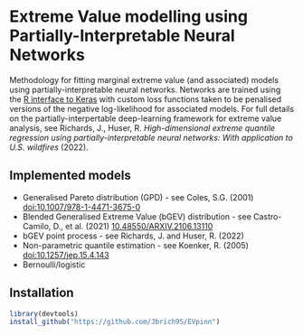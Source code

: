 #  Extreme Value modelling using Partially-Interpretable Neural Networks
Methodology for fitting marginal extreme value (and associated) models using partially-interpretable neural networks. Networks are trained using the [R interface to Keras](https://cloud.r-project.org/web/packages/keras/index.html) with custom loss functions taken to be penalised versions of the negative log-likelihood for associated models. For full details on the partially-interpertable deep-learning framework for extreme value analysis, see  Richards, J., Huser, R. <i>High-dimensional extreme quantile regression using partially-interpretable neural networks: With application to U.S. wildfires</i> (2022).

## Implemented models
* Generalised Pareto distribution (GPD) - see Coles, S.G. (2001) [doi:10.1007/978-1-4471-3675-0](https://doi.org/10.1007%2F978-1-4471-3675-0)
* Blended Generalised Extreme Value (bGEV) distribution - see Castro-Camilo, D., et al. (2021) [10.48550/ARXIV.2106.13110](https://doi.org/10.48550/arXiv.2106.13110)
* bGEV point process - see Richards, J. and Huser, R. (2022)
* Non-parametric quantile estimation - see Koenker, R. (2005) [doi:10.1257/jep.15.4.143](https://doi.org/10.1257/jep.15.4.143)
* Bernoulli/logistic
## Installation

```r
library(devtools)
install_github("https://github.com/Jbrich95/EVpinn")

```


